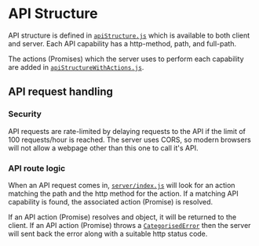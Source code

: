 # API Structure

API structure is defined in [`apiStructure.js`](https://github.com/georgegillams/webapp-boilerplate/blob/master/helpers/apiStructure.js) which is available to both client and server. Each API capability has a http-method, path, and full-path.

The actions (Promises) which the server uses to perform each capability are added in [`apiStructureWithActions.js`](https://github.com/georgegillams/webapp-boilerplate/blob/master/server/api/apiStructureWithActions.js).

## API request handling

### Security

API requests are rate-limited by delaying requests to the API if the limit of 100 requests/hour is reached.
The server uses CORS, so modern browsers will not allow a webpage other than this one to call it's API.

### API route logic

When an API request comes in, [`server/index.js`](https://github.com/georgegillams/webapp-boilerplate/blob/master/server/index.js) will look for an action matching the path and the http method for the action. If a matching API capability is found, the associated action (Promise) is resolved.

If an API action (Promise) resolves and object, it will be returned to the client. If an API action (Promise) throws a [`CategorisedError`](https://github.com/georgegillams/webapp-boilerplate/blob/master/server/utils/errors.js) then the server will sent back the error along with a suitable http status code.
